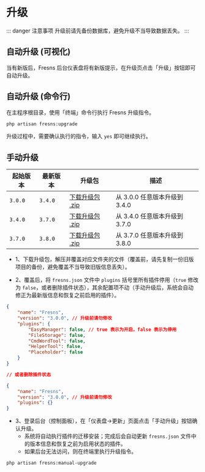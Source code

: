 # 升级

::: danger 注意事项
升级前请先备份数据库，避免升级不当导致数据丢失。
:::

## 自动升级 (可视化)

当有新版后，Fresns 后台仪表盘将有新版提示，在升级页点击「升级」按钮即可自动升级。

## 自动升级 (命令行)

在主程序根目录，使用「终端」命令行执行 Fresns 升级指令。

```sh
php artisan fresns:upgrade
```

升级过程中，需要确认执行的指令，输入 `yes` 即可继续执行。

## 手动升级

| 起始版本 | 最新版本 | 升级包 | 描述 |
| --- | --- | --- | --- |
| `3.0.0` | `3.4.0` | [下载升级包 .zip](https://assets.fresns.com/packages/fresns-upgrade-3.4.0.zip) | 从 3.0.0 任意版本升级到 3.4.0 |
| `3.4.0` | `3.7.0` | [下载升级包 .zip](https://assets.fresns.com/packages/fresns-upgrade-3.7.0.zip) | 从 3.4.0 任意版本升级到 3.7.0 |
| `3.7.0` | `3.8.0` | [下载升级包 .zip](https://assets.fresns.com/packages/fresns-upgrade-3.8.0.zip) | 从 3.7.0 任意版本升级到 3.8.0 |

- 1、下载升级包，解压并覆盖对应文件夹的文件（覆盖前，请先复制一份旧版项目的备份，避免覆盖不当导致旧版信息丢失）。

- 2、覆盖后，将 `fresns.json` 文件中 `plugins` 括号里所有插件停用（`true` 修改为 `false`，或者删除插件状态），其余配置项不动（手动升级后，系统会自动修正为最新版信息和恢复之前启用的插件）。

```json
{
    "name": "Fresns",
    "version": "3.0.0", // 升级前请勿修改
    "plugins": {
        "EasyManager": false, // true 表示为开启，false 表示为停用
        "FileStorage": false,
        "CmdWordTool": false,
        "HelperTool": false,
        "Placeholder": false
    }
}

// 或者删除插件状态

{
    "name": "Fresns",
    "version": "3.0.0", // 升级前请勿修改
    "plugins": {}
}
```

- 3、登录后台（控制面板），在「仪表盘->更新」页面点击「手动升级」按钮确认升级。
    - 系统将自动执行插件的迁移安装；完成后会自动更新 `fresns.json` 文件中的版本信息和恢复之前为启用状态的插件。
    - 如果后台无法访问，则在终端里执行升级指令。

```sh
php artisan fresns:manual-upgrade
```
